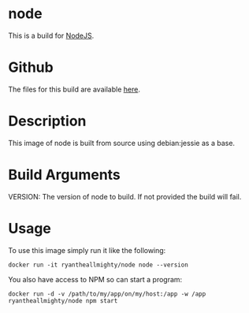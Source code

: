# node
This is a build for [NodeJS](https://nodejs.org/en/).

# Github
The files for this build are available [here](https://github.com/RyanTheAllmighty/Dockerfiles/tree/master/node).

# Description
This image of node is built from source using debian:jessie as a base.

# Build Arguments
VERSION: The version of node to build. If not provided the build will fail.

# Usage
To use this image simply run it like the following:

```
docker run -it ryantheallmighty/node node --version
```

You also have access to NPM so can start a program:

```
docker run -d -v /path/to/my/app/on/my/host:/app -w /app  ryantheallmighty/node npm start
```